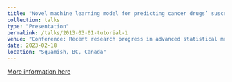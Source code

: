 ```yaml
---
title: "Novel machine learning model for predicting cancer drugs’ susceptibilities and discovering novel treatments"
collection: talks
type: "Presentation"
permalink: /talks/2013-03-01-tutorial-1
venue: "Conference: Recent research progress in advanced statistical methods"
date: 2023-02-18
location: "Squamish, BC, Canada"
---
```


[More information here](https://sci-r4sc-2021.sites.olt.ubc.ca/squamish-conference/)
